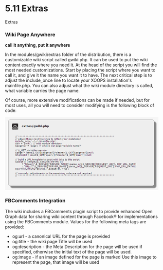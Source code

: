 # 5.11 Extras

Extras

### Wiki Page Anywhere

**call it anything, put it anywhere**

In the modules/gwiki/extras folder of the distribution, there is a customizable wiki script called gwiki.php. It can be used to put the wiki content exactly where you need it.
At the head of the script you will find the most needed customizations. Start by placing the script where you want to call it, and give it the name you want it to have. The next critical step is to adjust the include_once line to locate your XOOPS installation's mainfile.php. You can also adjust what the wiki module directory is called, what variable carries the page name.

Of course, more extensive modifications can be made if needed, but for most uses, all you will need to consider modifying is the following block of code:

![](../assets/extra01.png)



### FBComments Integration
The wiki includes a FBComments plugin script to provide enhanced Open Graph data for sharing wiki content through Facebook® for implementations using the FBComments module. Values for the following meta tags are provided:
- og:url - a canonical URL for the page is provided
- og:title - the wiki page Title will be used
- og:description - the Meta Description for the page will be used if specified, otherwise the initial text of the page will be used.
- og:image - if an image defined for the page is marked Use this image to represent the page, that image will be used
